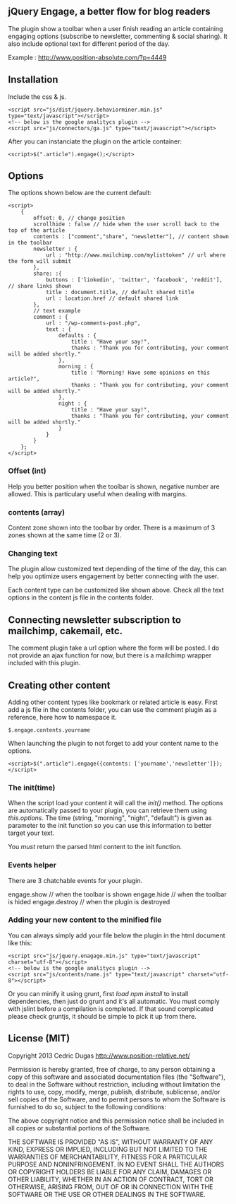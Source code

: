 ## jQuery Engage, a better flow for blog readers

The plugin show a toolbar when a user finish reading an article containing engaging options (subscribe to newsletter, commenting & social sharing). It also include optional text for different period of the day.

Example : http://www.position-absolute.com/?p=4449


## Installation

Include the css & js.

	<script src="js/dist/jquery.behaviorminer.min.js" type="text/javascript"></script>
	<!-- below is the google analitycs plugin -->
	<script src="js/connectors/ga.js" type="text/javascript"></script>

After you can instanciate the plugin on the article container:

	<script>$(".article").engage();</script>


## Options
The options shown below are the current default:

	<script>
		{
            offset: 0, // change position
            scrollhide : false // hide when the user scroll back to the top of the article
            contents : ["comment","share", "newsletter"], // content shown in the toolbar
            newsletter : {
            	url : "http://www.mailchimp.com/mylisttoken" // url where the form will submit
            },
            share: :{
            	buttons : ['linkedin', 'twitter', 'facebook', 'reddit'], // share links shown
            	title : document.title, // default shared title
            	url : location.href // default shared link
            },
            // text example
            comment : {
            	url : "/wp-comments-post.php",
	            text : {
		            defaults : {
		                title : "Have your say!",
		                thanks : "Thank you for contributing, your comment will be added shortly."
		            },
		            morning : {
		                title : "Morning! Have some opinions on this article?",
		                thanks : "Thank you for contributing, your comment will be added shortly."
		            },
		            night : {
		                title : "Have your say!",
		                thanks : "Thank you for contributing, your comment will be added shortly."
		            }
		        }
		    }
        };
	</script>

### Offset (int)

Help you better position when the toolbar is shown, negative number are allowed. This is particulary useful when dealing with margins.


### contents (array)

Content zone shown into the toolbar by order. There is a maximum of 3 zones shown at the same time (2 or 3).  



### Changing text

The plugin allow customized text depending of the time of the day, this can help you optimize users engagement by better connecting with the user.

Each content type can be customized like shown above. Check all the text options in the content js file in the contents folder.

## Connecting newsletter subscription to mailchimp, cakemail, etc.

The comment plugin take a url option where the form will be posted. I do not provide an ajax function for now, but there is a mailchimp wrapper included with this plugin.

## Creating other content

Adding other content types like bookmark or related article is easy. First add a js file in the contents folder, you can use the comment plugin as a reference, here how to namespace it.

	$.engage.contents.yourname


When launching the plugin to not forget to add your content name to the options.

	<script>$(".article").engage({contents: ['yourname','newsletter']});</script>

### The init(time)

When the script load your content it will call the *init()* method.  The options are automatically passed to your plugin, you can retrieve them using *this.options*. The time (string, "morning", "night", "default") is given as parameter to the init function so you can use this information to better target your text.

You *must* return the parsed html content to the init function.

### Events helper

There are 3 chatchable events for your plugin.

engage.show // when the toolbar is shown
engage.hide // when the toolbar is hided
engage.destroy // when the plugin is destroyed

### Adding your new content to the minified file

You can always simply add your file below the plugin in the html document like this:

	<script src="js/jquery.enagage.min.js" type="text/javascript" charset="utf-8"></script>
	<!-- below is the google analitycs plugin -->
	<script src="js/contents/name.js" type="text/javascript" charset="utf-8"></script>

Or you can minify it using grunt, first *load npm install* to install dependencies, then just do grunt and it's all automatic. You must comply with jslint before a compilation is completed. If that sound complicated please check gruntjs, it should be simple to pick it up from there.


## License (MIT)

Copyright 2013 Cedric Dugas
http://www.position-relative.net/

Permission is hereby granted, free of charge, to any person obtaining
a copy of this software and associated documentation files (the
"Software"), to deal in the Software without restriction, including
without limitation the rights to use, copy, modify, merge, publish,
distribute, sublicense, and/or sell copies of the Software, and to
permit persons to whom the Software is furnished to do so, subject to
the following conditions:

The above copyright notice and this permission notice shall be
included in all copies or substantial portions of the Software.

THE SOFTWARE IS PROVIDED "AS IS", WITHOUT WARRANTY OF ANY KIND,
EXPRESS OR IMPLIED, INCLUDING BUT NOT LIMITED TO THE WARRANTIES OF
MERCHANTABILITY, FITNESS FOR A PARTICULAR PURPOSE AND
NONINFRINGEMENT. IN NO EVENT SHALL THE AUTHORS OR COPYRIGHT HOLDERS BE
LIABLE FOR ANY CLAIM, DAMAGES OR OTHER LIABILITY, WHETHER IN AN ACTION
OF CONTRACT, TORT OR OTHERWISE, ARISING FROM, OUT OF OR IN CONNECTION
WITH THE SOFTWARE OR THE USE OR OTHER DEALINGS IN THE SOFTWARE.